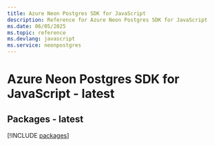 ```yaml
---
title: Azure Neon Postgres SDK for JavaScript
description: Reference for Azure Neon Postgres SDK for JavaScript
ms.date: 06/05/2025
ms.topic: reference
ms.devlang: javascript
ms.service: neonpostgres
---
```

# Azure Neon Postgres SDK for JavaScript - latest
## Packages - latest
[!INCLUDE [packages](neon-postgres-index.md)]